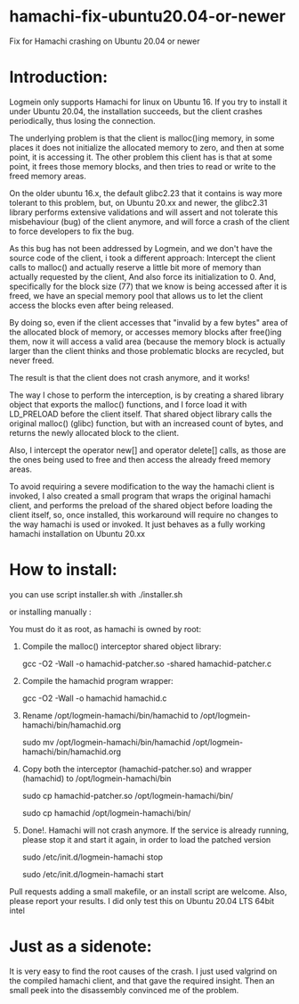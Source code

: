 # hamachi-fix-ubuntu20.04-or-newer
Fix for Hamachi crashing on Ubuntu 20.04 or newer

Introduction:
============

Logmein only supports Hamachi for linux on Ubuntu 16. If you try to install it under Ubuntu 20.04, the installation succeeds, but the client crashes periodically, thus losing the connection.

The underlying problem is that the client is malloc()ing memory, in some places it does not initialize the allocated memory to zero, and then at some point, it is accessing it. The other problem this client has is that at some point, it frees those memory blocks, and then tries to read or write to the freed memory areas.

On the older ubuntu 16.x, the default glibc2.23 that it contains is way more tolerant to this problem, but, on Ubuntu 20.xx and newer, the glibc2.31 library performs extensive validations and will assert and not tolerate this misbehaviour (bug) of the client anymore, and will force a crash of the client to force developers to fix the bug.

As this bug has not been addressed by Logmein, and we don't have the source code of the client, i took a different approach: Intercept the client calls to malloc() and actually reserve a little bit more of memory than actually requested by the client, And also force its initialization to 0. And, specifically for the block size (77) that we know is being accessed after it is freed, we have an special memory pool that allows us to let the client access the blocks even after being released.

By doing so, even if the client accesses that "invalid by a few bytes" area of the allocated block of memory, or accesses memory blocks after free()ing them, now it will access a valid area (because the memory block is actually larger than the client thinks and those problematic blocks are recycled, but never freed.

The result is that the client does not crash anymore, and it works!

The way I chose to perform the interception, is by creating a shared library object that exports the malloc() functions, and I force load it with LD_PRELOAD before the client itself. That shared object library calls the original malloc() (glibc) function, but with an increased count of bytes, and returns the newly allocated block to the client.

Also, I intercept the operator new[] and operator delete[] calls, as those are the ones being used to free and then access the already freed memory areas.

To avoid requiring a severe modification to the way the hamachi client is invoked, I also created a small program that wraps the original hamachi client, and performs the preload of the shared object before loading the client itself, so, once installed, this workaround will require no changes to the way hamachi is used or invoked. It just behaves as a fully working hamachi installation on Ubuntu 20.xx

How to install:
==============
you can use script installer.sh with
./installer.sh 

or installing manually :

You must do it as root, as hamachi is owned by root:

1) Compile the malloc() interceptor shared object library:

	gcc -O2 -Wall -o hamachid-patcher.so -shared hamachid-patcher.c
	
2) Compile the hamachid program wrapper:

	gcc -O2 -Wall -o hamachid hamachid.c
	
3) Rename /opt/logmein-hamachi/bin/hamachid to /opt/logmein-hamachi/bin/hamachid.org

	sudo mv /opt/logmein-hamachi/bin/hamachid /opt/logmein-hamachi/bin/hamachid.org
	
4) Copy both the interceptor (hamachid-patcher.so) and wrapper (hamachid) to /opt/logmein-hamachi/bin

	sudo cp hamachid-patcher.so /opt/logmein-hamachi/bin/
	
	sudo cp hamachid /opt/logmein-hamachi/bin/
	
5) Done!. Hamachi will not crash anymore. If the service is already running, please stop it and start it again, in order to load the patched version

	sudo /etc/init.d/logmein-hamachi stop
	
	sudo /etc/init.d/logmein-hamachi start
	


Pull requests adding a small makefile, or an install script are welcome. 
Also, please report your results. I did only test this on Ubuntu 20.04 LTS 64bit intel

Just as a sidenote:
==================

It is very easy to find the root causes of the crash. I just used valgrind on the compiled hamachi client, and that gave the required insight. Then an small peek into the disassembly convinced me of the problem.
